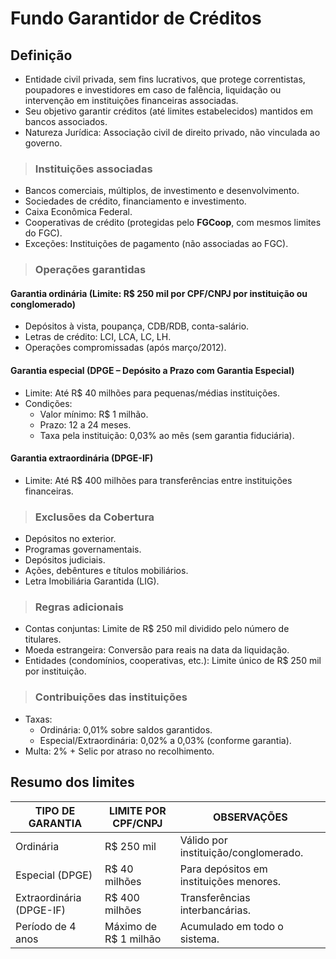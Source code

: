 # Fundo Garantidor de Créditos

## Definição
- Entidade civil privada, sem fins lucrativos, que protege correntistas, poupadores e investidores em caso de falência, liquidação ou intervenção em instituições financeiras associadas.  
- Seu objetivo garantir créditos (até limites estabelecidos) mantidos em bancos associados.  
- Natureza Jurídica: Associação civil de direito privado, não vinculada ao governo.  

> ### Instituições associadas   
- Bancos comerciais, múltiplos, de investimento e desenvolvimento.  
- Sociedades de crédito, financiamento e investimento.  
- Caixa Econômica Federal.  
- Cooperativas de crédito (protegidas pelo **FGCoop**, com mesmos limites do FGC).  
- Exceções: Instituições de pagamento (não associadas ao FGC).  

> ### Operações garantidas
  
#### Garantia ordinária (Limite: R$ 250 mil por CPF/CNPJ por instituição ou conglomerado)  
- Depósitos à vista, poupança, CDB/RDB, conta-salário.  
- Letras de crédito: LCI, LCA, LC, LH.  
- Operações compromissadas (após março/2012).  

#### Garantia especial (DPGE – Depósito a Prazo com Garantia Especial)  
- Limite: Até R$ 40 milhões para pequenas/médias instituições.  
- Condições:  
  - Valor mínimo: R$ 1 milhão.  
  - Prazo: 12 a 24 meses.  
  - Taxa pela instituição: 0,03% ao mês (sem garantia fiduciária).  

#### Garantia extraordinária (DPGE-IF)  
- Limite: Até R$ 400 milhões para transferências entre instituições financeiras.  

> ### Exclusões da Cobertura  
- Depósitos no exterior.  
- Programas governamentais.  
- Depósitos judiciais.  
- Ações, debêntures e títulos mobiliários.  
- Letra Imobiliária Garantida (LIG).  

> ### Regras adicionais  
- Contas conjuntas: Limite de R$ 250 mil dividido pelo número de titulares.  
- Moeda estrangeira: Conversão para reais na data da liquidação.  
- Entidades (condomínios, cooperativas, etc.): Limite único de R$ 250 mil por instituição.  

> ### Contribuições das instituições  
- Taxas:  
  - Ordinária: 0,01% sobre saldos garantidos.  
  - Especial/Extraordinária: 0,02% a 0,03% (conforme garantia).  
- Multa: 2% + Selic por atraso no recolhimento.  

## Resumo dos limites  

| TIPO DE GARANTIA         | LIMITE POR CPF/CNPJ   | OBSERVAÇÕES                             |  
|--------------------------|-----------------------|-----------------------------------------|  
| Ordinária                | R$ 250 mil            | Válido por instituição/conglomerado.    |  
| Especial (DPGE)          | R$ 40 milhões         | Para depósitos em instituições menores. |  
| Extraordinária (DPGE-IF) | R$ 400 milhões        | Transferências interbancárias.          |  
| Período de 4 anos        | Máximo de R$ 1 milhão | Acumulado em todo o sistema.            |  
